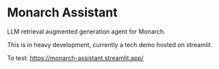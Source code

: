 # Monarch Assistant

LLM retrieval augmented generation agent for Monarch.

This is in heavy development, currently a tech demo hosted on streamlit.

To test: https://monarch-assistant.streamlit.app/
